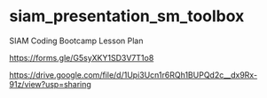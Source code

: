 # siam_presentation_sm_toolbox
SIAM Coding Bootcamp Lesson Plan

https://forms.gle/G5syXKY1SD3V7T1o8

https://drive.google.com/file/d/1Upi3Ucn1r6RQh1BUPQd2c__dx9Rx-91z/view?usp=sharing
